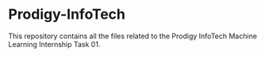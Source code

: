 # Prodigy-InfoTech
This repository contains all the files related to the Prodigy InfoTech Machine Learning Internship Task 01.
